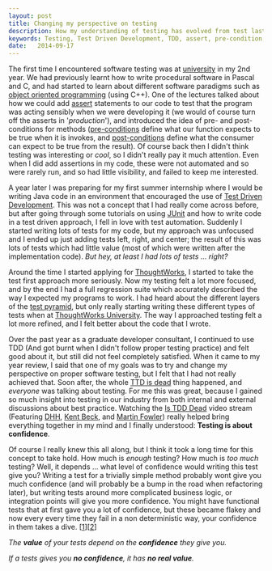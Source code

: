 ```yaml
---
layout: post
title: Changing my perspective on testing
description: How my understanding of testing has evolved from test last (if at all) to test driven development.
keywords: Testing, Test Driven Development, TDD, assert, pre-condition, post-condition, unit testing, JUnit, ThoughtWorks, ThoughtWorks University, TDD is dead, confidence
date:   2014-09-17
---
```


The first time I encountered software testing was at [university](http://www3.imperial.ac.uk/ugprospectus/facultiesanddepartments/electricalengineering/infosys) in my 2nd year. We had previously learnt how to write procedural software in Pascal and C, and had started to learn about different software paradigms such as [object oriented programming](http://en.wikipedia.org/wiki/Object-oriented_programming) (using C++). One of the lectures talked about how we could add [assert](http://en.wikipedia.org/wiki/Assert.h) statements to our code to test that the program was acting sensibly when we were developing it (we would of course turn off the asserts in '_production_'), and introduced the idea of pre- and post-conditions for methods ([pre-conditions](http://en.wikipedia.org/wiki/Precondition) define what our function expects to be true when it is invokes, and [post-conditions](http://en.wikipedia.org/wiki/Postcondition) define what the consumer can expect to be true from the result). Of course back then I didn't think testing was interesting or _cool_, so I didn't really pay it much attention. Even when I did add assertions in my code, these were not automated and so were rarely run, and so had little visibility, and failed to keep me interested.

A year later I was preparing for my first summer internship where I would be writing Java code in an environment that encouraged the use of [Test Driven Development](http://en.wikipedia.org/wiki/Test-driven_development). This was not a concept that I had really come across before, but after going through some tutorials on using [JUnit](http://junit.org/) and how to write code in a test driven approach, I fell in love with test automation. Suddenly I started writing lots of tests for my code, but my approach was unfocused and I ended up just adding tests left, right, and center; the result of this was lots of tests which had little value (most of which were written after the implementation code). *But hey, at least I had lots of tests ... right?*

Around the time I started applying for [ThoughtWorks](http://www.thoughtworks.com/), I started to take the test first approach more seriously. Now my testing felt a lot more focused, and by the end I had a full regression suite which accurately described the way I expected my programs to work. I had heard about the different layers of the [test pyramid](http://martinfowler.com/bliki/TestPyramid.html), but only really starting writing these different types of tests when at [ThoughtWorks University](http://www.thoughtworks.com/join#graduate-opportunities). The way I approached testing felt a lot more refined, and I felt better about the code that I wrote.

Over the past year as a graduate developer consultant, I continued to use TDD (And got burnt when I didn't follow proper testing practice) and felt good about it, but still did not feel completely satisfied. When it came to my year review, I said that one of my goals was to try and change my perspective on proper software testing, but I felt that I had not really achieved that. Soon after, the whole [TTD is dead](http://david.heinemeierhansson.com/2014/tdd-is-dead-long-live-testing.html) thing happened, and *everyone* was talking about testing. For me this was great, because I gained so much insight into testing in our industry from both internal and external discussions about best practice. Watching the [Is TDD Dead](http://martinfowler.com/articles/is-tdd-dead/) video stream (Featuring [DHH](http://david.heinemeierhansson.com/), [Kent Beck](http://en.wikipedia.org/wiki/Kent_Beck), and [Martin Fowler](http://martinfowler.com/)) really helped bring everything together in my mind and I finally understood: **Testing is about confidence**.

Of course I really knew this all along, but I think it took a long time for this concept to take hold. How much is _enough_ testing? How much is _too much_ testing? Well, it depends ... what level of confidence would writing this test give you? Writing a test for a trivially simple method probably wont give you much confidence (and will probably be a bump in the road when refactoring later), but writing tests around more complicated business logic, or integration points will give you more confidence. You might have functional tests that at first gave you a lot of confidence, but these became flakey and now every every time they fail in a non deterministic way, your confidence in them takes a dive. [[1]][[2]]

*The __value__ of your tests depend on the __confidence__ they give you.*

*If a tests gives you __no confidence__, it has __no real value__.*

[1]: http://martinfowler.com/articles/nonDeterminism.html "Eradicating Non-Determinism in Tests"
[2]: http://www.thoughtworks.com/insights/blog/no-more-flaky-tests-go-team "No more flaky tests on the Go team"
